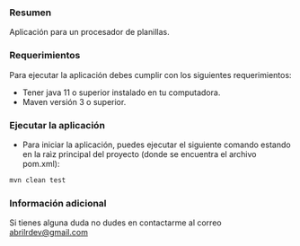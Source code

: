 ### Resumen

Aplicación para un procesador de planillas.

### Requerimientos

Para ejecutar la aplicación debes cumplir con los siguientes requerimientos:

- Tener java 11 o superior instalado en tu computadora.
- Maven versión 3 o superior.

### Ejecutar la aplicación

- Para iniciar la aplicación, puedes ejecutar el siguiente comando estando en la raìz principal del proyecto (donde se encuentra el archivo pom.xml):

```bash
mvn clean test
```

### Información adicional

Si tienes alguna duda no dudes en contactarme al correo [abrilrdev@gmail.com](mailto:abrilrdev@gmail.com)
